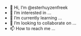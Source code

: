 - 👋 Hi, I’m @esterhuyzenfreek
- 👀 I’m interested in ...
- 🌱 I’m currently learning ...
- 💞️ I’m looking to collaborate on ...
- 📫 How to reach me ...

<!---
esterhuyzenfreek/esterhuyzenfreek is a ✨ special ✨ repository because its `README.md` (this file) appears on your GitHub profile.
You can click the Preview link to take a look at your changes.
--->
